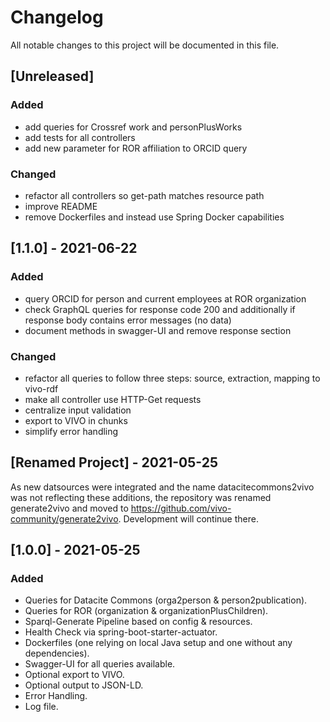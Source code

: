 # Changelog
All notable changes to this project will be documented in this file.

## [Unreleased]
### Added
- add queries for Crossref work and personPlusWorks
- add tests for all controllers
- add new parameter for ROR affiliation to ORCID query

### Changed
- refactor all controllers so get-path matches resource path
- improve README
- remove Dockerfiles and instead use Spring Docker capabilities


## [1.1.0] - 2021-06-22
### Added
- query ORCID for person and current employees at ROR organization
- check GraphQL queries for response code 200 and additionally if response body contains error messages (no data)
- document methods in swagger-UI and remove response section

### Changed
- refactor all queries to follow three steps: source, extraction, mapping to vivo-rdf
- make all controller use HTTP-Get requests
- centralize input validation
- export to VIVO in chunks
- simplify error handling


## [Renamed Project] - 2021-05-25
As new datsources were integrated and the name datacitecommons2vivo was not reflecting
these additions, the repository was renamed generate2vivo and moved to https://github.com/vivo-community/generate2vivo. 
Development will continue there.

## [1.0.0] - 2021-05-25
### Added
- Queries for Datacite Commons (orga2person & person2publication).
- Queries for ROR (organization & organizationPlusChildren).
- Sparql-Generate Pipeline based on config & resources.
- Health Check via spring-boot-starter-actuator.
- Dockerfiles (one relying on local Java setup and one without any dependencies).
- Swagger-UI for all queries available.
- Optional export to VIVO.
- Optional output to JSON-LD.
- Error Handling.
- Log file.
